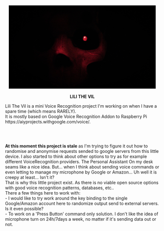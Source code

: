 <p align="center">
  <img src="https://raw.githubusercontent.com/rkruk/lili-the-vil/master/img/header.png">
</p>
<p align="center"><b> LILI THE VIL </b></p>
<p>Lili The Vil is a mini Voice Recognition project I'm working on when I have a spare time (which means RARELY).<br>
It is mostly based on Google Voice Recognition Addon to Raspberry Pi https://aiyprojects.withgoogle.com/voice/.</p>
<br><br>
<p><b>At this moment this project is stale</b> as I'm trying to figure it out how to randomise and anonymise requests sended to google servers from this little device. I also started to think about other options to try as for example  different VoiceRecognition providers. The Personal Assistant On my desk seams like a nice idea. But... when I think about sending voice commands or even letting to manage my microphone by Google or Amazon... Uh well it is creepy at least... Isn't it?<br> 
That is why this little project exist. As there is no viable open source options with good voice recognition patterns, databases, etc..<br>
  There a few things here to work with:<br>
- I would like to try work around the key binding to the single Google/Amazon account here to randomize output send to external servers. Is it even possible?<br>
- To work on a 'Press Button' command only solution. I don't like the idea of microphone turn on 24h/7days a week, no matter if it's sending data out or not.  
  

